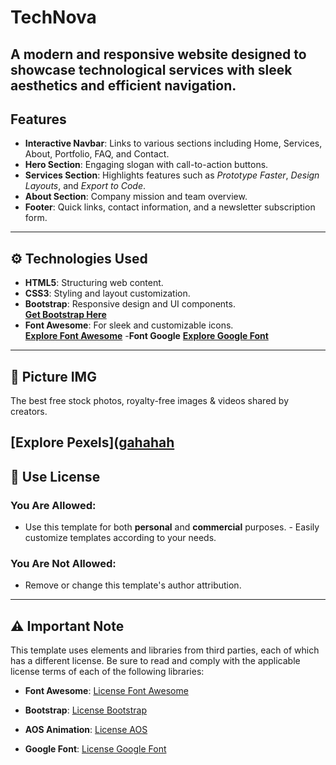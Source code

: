 # TechNova

A modern and responsive website designed to showcase technological services with sleek aesthetics and efficient navigation.
---
## Features
- **Interactive Navbar**: Links to various sections including Home, Services, About, Portfolio, FAQ, and Contact.
- **Hero Section**: Engaging slogan with call-to-action buttons.
- **Services Section**: Highlights features such as *Prototype Faster*, *Design Layouts*, and *Export to Code*.
- **About Section**: Company mission and team overview.
- **Footer**: Quick links, contact information, and a newsletter subscription form.
---
## ⚙️ Technologies Used
- **HTML5**: Structuring web content.
- **CSS3**: Styling and layout customization.
- **Bootstrap**: Responsive design and UI components.  
  **[Get Bootstrap Here](https://getbootstrap.com/)**
- **Font Awesome**: For sleek and customizable icons.  
  **[Explore Font Awesome](https://fontawesome.com/)**
-**Font Google**
  **[Explore Google Font](https://fonts.google.com/)**
---
## 📸 Picture IMG

The best free stock photos, royalty-free images & videos shared by creators.

**[Explore Pexels]([gahahah](https://www.pexels.com/id-id/)**
---
## 📜 Use License
### You Are Allowed:
- Use this template for both **personal** and **commercial** purposes. - Easily customize templates according to your needs.

### You Are Not Allowed: 
- Remove or change this template's author attribution.
---
## ⚠️ Important Note
This template uses elements and libraries from third parties, each of which has a different license. Be sure to read and comply with the applicable license terms of each of the following libraries:

- **Font Awesome**: [License Font Awesome](https://fontawesome.com/license/free)

- **Bootstrap**: [License Bootstrap](https://getbootstrap.com/docs/5.0/getting-started/introduction/#license)

- **AOS Animation**: [License AOS](https://github.com/michalsnik/aos/blob/master/LICENSE)

- **Google Font**: [License Google Font](https://fonts.google.com/knowledge/glossary/licensing)
